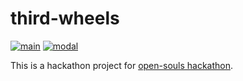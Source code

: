 # third-wheels
[![main](https://github.com/third-wheels/opensouls-hack/actions/workflows/main.yml/badge.svg)](https://github.com/third-wheels/opensouls-hack/actions/workflows/main.yml)
[![modal](https://github.com/third-wheels/opensouls-hack/actions/workflows/modal.yml/badge.svg)](https://github.com/third-wheels/opensouls-hack/actions/workflows/modal.yml)

This is a hackathon project for [open-souls hackathon](https://www.betaworks.com/event/open-souls-hackathon).
